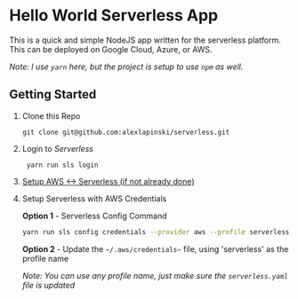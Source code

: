 # Hello World Serverless App
This is a quick and simple NodeJS app written for the serverless platform.
This can be deployed on Google Cloud, Azure, or AWS.

*Note: I use ```yarn``` here, but the project is setup to use ```npm``` as well.* 

## Getting Started
1. Clone this Repo
   ```$bash
   git clone git@github.com:alexlapinski/serverless.git
   ```
2. Login to *Serverless*
   ```$bash
    yarn run sls login
   ```
3. [Setup AWS <-> Serverless (if not already done)](https://github.com/serverless/platform/blob/master/docs/setup-aws-account.md)
4. Setup Serverless with AWS Credentials

    **Option 1** - Serverless Config Command
    ```bash
    yarn run sls config credentials --provider aws --profile serverless --key <AccessKey> --secret <SecretKey>
    ```
     
    **Option 2** - Update the ```~/.aws/credentials~``` file, using 'serverless' as the profile name
    
    *Note: You can use any profile name, just make sure the ```serverless.yaml``` file is updated*